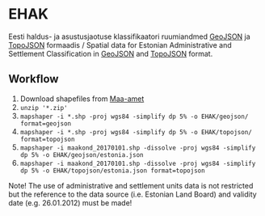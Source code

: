 # EHAK

Eesti haldus- ja asustusjaotuse klassifikaatori ruumiandmed [GeoJSON](http://geojson.org/) ja [TopoJSON](https://github.com/topojson/topojson) formaadis / Spatial data for Estonian Administrative and Settlement Classification in [GeoJSON](http://geojson.org/) and [TopoJSON](https://github.com/topojson/topojson) format.

<script src="https://embed.github.com/view/geojson/buildig/EHAK/master/topojson/omavalitsus.json"></script>

## Workflow

1. Download shapefiles from [Maa-amet](http://geoportaal.maaamet.ee/eng/Maps-and-Data/Administrative-and-Settlement-Division-p312.html)
2. `unzip '*.zip'`
3. `mapshaper -i *.shp -proj wgs84 -simplify dp 5% -o EHAK/geojson/ format=geojson`
4. `mapshaper -i *.shp -proj wgs84 -simplify dp 5% -o EHAK/topojson/ format=topojson`
5. `mapshaper -i maakond_20170101.shp -dissolve -proj wgs84 -simplify dp 5% -o EHAK/geojson/estonia.json`
6. `mapshaper -i maakond_20170101.shp -dissolve -proj wgs84 -simplify dp 5% -o EHAK/topojson/estonia.json format=topojson`

Note! The use of administrative and settlement units data is not restricted but the reference to the data source (i.e. Estonian Land Board) and validity date (e.g. 26.01.2012) must be made!
